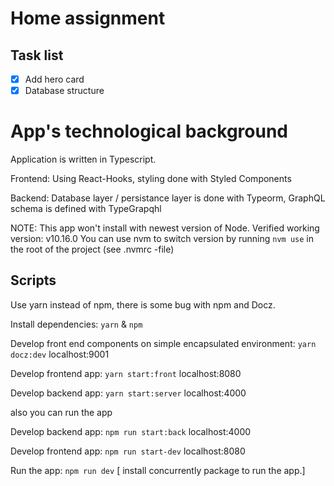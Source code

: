 # Home assignment

## Task list

- [x] Add hero card
- [x] Database structure

# App's technological background

Application is written in Typescript.

Frontend: Using React-Hooks, styling done with Styled Components

Backend: Database layer / persistance layer is done with Typeorm, GraphQL schema is defined with TypeGrapqhl

NOTE: This app won't install with newest version of Node. Verified working version: v10.16.0
You can use nvm to switch version by running `nvm use` in the root of the project (see .nvmrc -file)

## Scripts 

Use yarn instead of npm, there is some bug with npm and Docz.

Install dependencies: `yarn` & `npm`

Develop front end components on simple encapsulated environment: `yarn docz:dev` localhost:9001

Develop frontend app: `yarn start:front` localhost:8080

Develop backend app: `yarn start:server` localhost:4000

also you can run the app

Develop backend app: `npm run start:back` localhost:4000

Develop frontend app: `npm run start-dev` localhost:8080

Run the app: `npm run dev` [ install concurrently package to run the app.]
